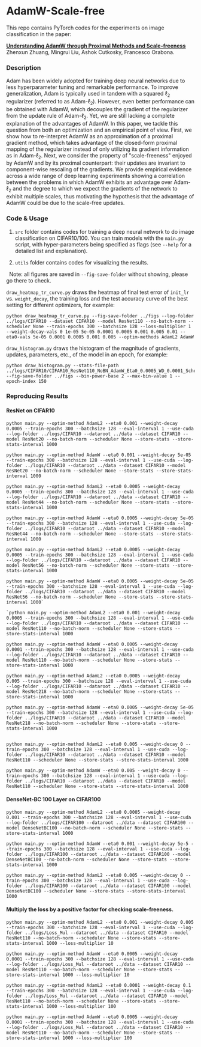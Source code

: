 # AdamW-Scale-free

This repo contains PyTorch codes for the experiments on image classification in the paper:

**[Understanding AdamW through Proximal Methods and Scale-freeness](https://arxiv.org/abs/2202.00089)**  
Zhenxun Zhuang, Mingrui Liu, Ashok Cutkosky, Francesco Orabona.

### Description

Adam has been widely adopted for training deep neural networks due to less hyperparameter tuning and remarkable performance. To improve generalization, Adam is typically used in tandem with a squared &ell;<sub>2</sub> regularizer (referred to as Adam-&ell;<sub>2</sub>). However, even better performance can be obtained with AdamW, which decouples the gradient of the regularizer from the update rule of Adam-&ell;<sub>2</sub>. Yet, we are still lacking a complete explanation of the advantages of AdamW. In this paper, we tackle this question from both an optimization and an empirical point of view. First, we show how to re-interpret AdamW as an approximation of a proximal gradient method, which takes advantage of the closed-form proximal mapping of the regularizer instead of only utilizing its gradient information as in Adam-&ell;<sub>2</sub>. Next, we consider the property of "scale-freeness" enjoyed by AdamW and by its proximal counterpart: their updates are invariant to component-wise rescaling of the gradients. We provide empirical evidence across a wide range of deep learning experiments showing a correlation between the problems in which AdamW exhibits an advantage over Adam-&ell;<sub>2</sub> and the degree to which we expect the gradients of the network to exhibit multiple scales, thus motivating the hypothesis that the advantage of AdamW could be due to the scale-free updates.

### Code & Usage

1. `src` folder contains codes for training a deep neural network to do image classification on CIFAR10/100. You can train models with the `main.py` script, with hyper-parameters being specified as flags (see `--help` for a detailed list and explanation).

2. `utils` folder contains codes for visualizing the results.

&nbsp; Note: all figures are saved in `--fig-save-folder` without showing, please go there to check.

`draw_heatmap_tr_curve.py` draws the heatmap of final test error of `init_lr` vs. `weight_decay`, the training loss and the test accuracy curve of the best setting for different optimizers, for example:
```
python draw_heatmap_tr_curve.py --fig-save-folder ../figs --log-folder ../logs/CIFAR10 --dataset CIFAR10 --model ResNet110 --no-batch-norm --scheduler None --train-epochs 300 --batchsize 128 --loss-multiplier 1 --weight-decay-vals 0 1e-05 5e-05 0.0001 0.0005 0.001 0.005 0.01 --eta0-vals 5e-05 0.0001 0.0005 0.001 0.005 --optim-methods AdamL2 AdamW
```

`draw_histogram.py` draws the histogram of the magnitude of gradients, updates, parameters, etc., of the model in an epoch, for example:
```
python draw_histogram.py --stats-file-path ../logs/CIFAR10/CIFAR10_ResNet110_NoBN_AdamW_Eta0_0.0005_WD_0.0001_Scheduler_None_Loss_Mul_1_Epoch_300_BatchSize_128_Test.pickle --fig-save-folder ../figs --bin-power-base 2 --max-bin-value 1 --epoch-index 150
```

### Reproducing Results

#### ResNet on CIFAR10
```
python main.py --optim-method AdamL2 --eta0 0.001 --weight-decay 0.0005 --train-epochs 300 --batchsize 128 --eval-interval 1 --use-cuda --log-folder ../logs/CIFAR10 --dataroot ../data --dataset CIFAR10 --model ResNet20 --no-batch-norm --scheduler None --store-stats --store-stats-interval 1000

python main.py --optim-method AdamW --eta0 0.001 --weight-decay 5e-05 --train-epochs 300 --batchsize 128 --eval-interval 1 --use-cuda --log-folder ../logs/CIFAR10 --dataroot ../data --dataset CIFAR10 --model ResNet20 --no-batch-norm --scheduler None --store-stats --store-stats-interval 1000

python main.py --optim-method AdamL2 --eta0 0.0005 --weight-decay 0.0005 --train-epochs 300 --batchsize 128 --eval-interval 1 --use-cuda --log-folder ../logs/CIFAR10 --dataroot ../data --dataset CIFAR10 --model ResNet44 --no-batch-norm --scheduler None --store-stats --store-stats-interval 1000

python main.py --optim-method AdamW --eta0 0.0005 --weight-decay 5e-05 --train-epochs 300 --batchsize 128 --eval-interval 1 --use-cuda --log-folder ../logs/CIFAR10 --dataroot ../data --dataset CIFAR10 --model ResNet44 --no-batch-norm --scheduler None --store-stats --store-stats-interval 1000

python main.py --optim-method AdamL2 --eta0 0.0005 --weight-decay 0.0005 --train-epochs 300 --batchsize 128 --eval-interval 1 --use-cuda --log-folder ../logs/CIFAR10 --dataroot ../data --dataset CIFAR10 --model ResNet56 --no-batch-norm --scheduler None --store-stats --store-stats-interval 1000

python main.py --optim-method AdamW --eta0 0.0005 --weight-decay 5e-05 --train-epochs 300 --batchsize 128 --eval-interval 1 --use-cuda --log-folder ../logs/CIFAR10 --dataroot ../data --dataset CIFAR10 --model ResNet56 --no-batch-norm --scheduler None --store-stats --store-stats-interval 1000`

`python main.py --optim-method AdamL2 --eta0 0.001 --weight-decay 0.0005 --train-epochs 300 --batchsize 128 --eval-interval 1 --use-cuda --log-folder ../logs/CIFAR10 --dataroot ../data --dataset CIFAR10 --model ResNet110 --no-batch-norm --scheduler None --store-stats --store-stats-interval 1000

python main.py --optim-method AdamW --eta0 0.0005 --weight-decay 0.0001 --train-epochs 300 --batchsize 128 --eval-interval 1 --use-cuda --log-folder ../logs/CIFAR10 --dataroot ../data --dataset CIFAR10 --model ResNet110 --no-batch-norm --scheduler None --store-stats --store-stats-interval 1000

python main.py --optim-method AdamL2 --eta0 0.0005 --weight-decay 0.005 --train-epochs 300 --batchsize 128 --eval-interval 1 --use-cuda --log-folder ../logs/CIFAR10 --dataroot ../data --dataset CIFAR10 --model ResNet218 --no-batch-norm --scheduler None --store-stats --store-stats-interval 1000

python main.py --optim-method AdamW --eta0 0.0005 --weight-decay 5e-05 --train-epochs 300 --batchsize 128 --eval-interval 1 --use-cuda --log-folder ../logs/CIFAR10 --dataroot ../data --dataset CIFAR10 --model ResNet218 --no-batch-norm --scheduler None --store-stats --store-stats-interval 1000


python main.py --optim-method AdamL2 --eta0 0.005 --weight-decay 0 --train-epochs 300 --batchsize 128 --eval-interval 1 --use-cuda --log-folder ../logs/CIFAR10 --dataroot ../data --dataset CIFAR10 --model ResNet110 --scheduler None --store-stats --store-stats-interval 1000

python main.py --optim-method AdamW --eta0 0.005 --weight-decay 0 --train-epochs 300 --batchsize 128 --eval-interval 1 --use-cuda --log-folder ../logs/CIFAR10 --dataroot ../data --dataset CIFAR10 --model ResNet110 --scheduler None --store-stats --store-stats-interval 1000
```

#### DenseNet-BC 100 Layer on CIFAR100
```
python main.py --optim-method AdamL2 --eta0 0.0005 --weight-decay 0.001 --train-epochs 300 --batchsize 128 --eval-interval 1 --use-cuda --log-folder ../logs/CIFAR100 --dataroot ../data --dataset CIFAR100 --model DenseNetBC100 --no-batch-norm --scheduler None --store-stats --store-stats-interval 1000

python main.py --optim-method AdamW --eta0 0.001 --weight-decay 5e-5 --train-epochs 300 --batchsize 128 --eval-interval 1 --use-cuda --log-folder ../logs/CIFAR100 --dataroot ../data --dataset CIFAR100 --model DenseNetBC100 --no-batch-norm --scheduler None --store-stats --store-stats-interval 1000

python main.py --optim-method AdamL2 --eta0 0.005 --weight-decay 0 --train-epochs 300 --batchsize 128 --eval-interval 1 --use-cuda --log-folder ../logs/CIFAR100 --dataroot ../data --dataset CIFAR100 --model DenseNetBC100 --scheduler None --store-stats --store-stats-interval 1000
```

#### Multiply the loss by a positive factor for checking scale-freeness.
```
python main.py --optim-method AdamL2 --eta0 0.001 --weight-decay 0.005 --train-epochs 300 --batchsize 128 --eval-interval 1 --use-cuda --log-folder ../logs/Loss_Mul --dataroot ../data --dataset CIFAR10 --model ResNet110 --no-batch-norm --scheduler None --store-stats --store-stats-interval 1000 --loss-multiplier 10

python main.py --optim-method AdamW --eta0 0.0005 --weight-decay 0.0001 --train-epochs 300 --batchsize 128 --eval-interval 1 --use-cuda --log-folder ../logs/Loss_Mul --dataroot ../data --dataset CIFAR10 --model ResNet110 --no-batch-norm --scheduler None --store-stats --store-stats-interval 1000 --loss-multiplier 10

python main.py --optim-method AdamL2 --eta0 0.0001 --weight-decay 0.1 --train-epochs 300 --batchsize 128 --eval-interval 1 --use-cuda --log-folder ../logs/Loss_Mul --dataroot ../data --dataset CIFAR10 --model ResNet110 --no-batch-norm --scheduler None --store-stats --store-stats-interval 1000 --loss-multiplier 100

python main.py --optim-method AdamW --eta0 0.0005 --weight-decay 0.0001 --train-epochs 300 --batchsize 128 --eval-interval 1 --use-cuda --log-folder ../logs/Loss_Mul --dataroot ../data --dataset CIFAR10 --model ResNet110 --no-batch-norm --scheduler None --store-stats --store-stats-interval 1000 --loss-multiplier 100
```
